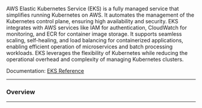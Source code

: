 AWS Elastic Kubernetes Service (EKS) is a fully managed service that simplifies running Kubernetes on AWS. It automates the management of the Kubernetes control plane, ensuring high availability and security. EKS integrates with AWS services like IAM for authentication, CloudWatch for monitoring, and ECR for container image storage. It supports seamless scaling, self-healing, and load balancing for containerized applications, enabling efficient operation of microservices and batch processing workloads. EKS leverages the flexibility of Kubernetes while reducing the operational overhead and complexity of managing Kubernetes clusters.

Documentation: [EKS Reference](https://aws.amazon.com/pm/eks/?gclid=Cj0KCQjw-uK0BhC0ARIsANQtgGORe0rsnVsDqlq4uWUTPpCAo_ON8eZ2dJ6V-_CT9x4hS203CkUbknsaAqrlEALw_wcB&trk=c69c708c-c423-4c07-9fc8-513781540cc7&sc_channel=ps&ef_id=Cj0KCQjw-uK0BhC0ARIsANQtgGORe0rsnVsDqlq4uWUTPpCAo_ON8eZ2dJ6V-_CT9x4hS203CkUbknsaAqrlEALw_wcB:G:s&s_kwcid=AL!4422!3!669047416746!e!!g!!eks!20433874212!155230227787)
___
### Overview

___